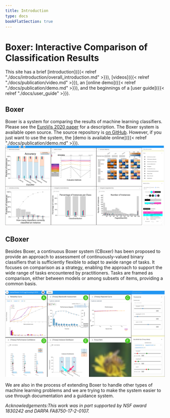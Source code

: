```yaml
---
title: Introduction
type: docs
bookFlatSection: true
---
```


# Boxer: Interactive Comparison of Classification Results


This site has a brief [introduction]({{< relref "./docs/introduction/overall_introduction.md" >}}), [videos]({{< relref "./docs/publication/video.md" >}}), an [online demo]({{< relref "./docs/publication/demo.md" >}}), and the beginnings of a [user guide]({{< relref "./docs/user_guide" >}}). 

## Boxer
Boxer is a system for comparing the results of machine learning classifiers. Please see the [EuroVis 2020 paper](https://graphics.cs.wisc.edu/Papers/2020/GBYH20/) for a description. 
The Boxer system is available open source. The source repository is [on GitHub](https://github.com/uwgraphics/boxer-release/). However, if you just want to use the system, the [demo is available online]({{< relref "./docs/publication/demo.md" >}}).
![Example image of CBoxer](./image/boxer.png) 


## CBoxer
<!-- The original system (Boxer) focuses on comparing discrete choice classifiers by identifying subsets of instances where the performance is interesting.  -->
Besides Boxer, a continuous Boxer system (CBoxer) has been proposed to provide an approach to assessment of continuously-valued binary classifiers that is sufficiently flexible to adapt to awide range of tasks. It focuses on comparison as a strategy, enabling the approach to support the wide range of tasks encountered by practitioners. Tasks are framed as comparison, either between models or among subsets of items, providing a common basis.

![Example image of CBoxer](./image/cifar.png) 

 We are also in the process of extending Boxer to handle other types of machine learning problems and we are trying to make the system easier to use through documentation and a guidance system. 



*Acknowledgements:This work was in part supported by NSF award 1830242 and DARPA FA8750-17-2-0107.*
